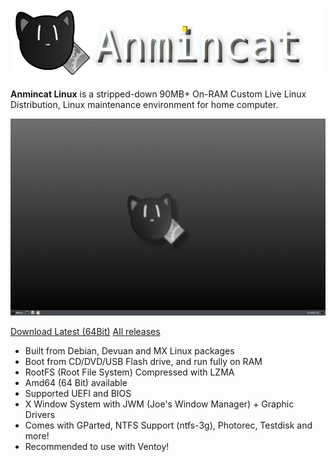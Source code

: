 ![logo_big](img/logo_big.png)

**Anmincat Linux** is a stripped-down 90MB+ On-RAM Custom Live Linux Distribution, Linux maintenance environment for home computer.

![screenshot_1](img/screenshot_1.png)

<div class="text-center">
<a href="https://github.com/Anmincat/AnmincatLinuxPlus/releases/download/1.1/AnmincatPlus_1.1.iso" class="btn btn-success btn-sm" role="button">Download Latest (64Bit)</a>
<a href="https://github.com/Anmincat/AnmincatLinuxPlus/releases" class="btn btn-success btn-sm" role="button">All releases</a>
</div>

* Built from Debian, Devuan and MX Linux packages
* Boot from CD/DVD/USB Flash drive, and run fully on RAM
* RootFS (Root File System) Compressed with LZMA
* Amd64 (64 Bit) available
* Supported UEFI and BIOS
* X Window System with JWM (Joe's Window Manager) + Graphic Drivers
* Comes with GParted, NTFS Support (ntfs-3g), Photorec, Testdisk and more!
* Recommended to use with Ventoy!
